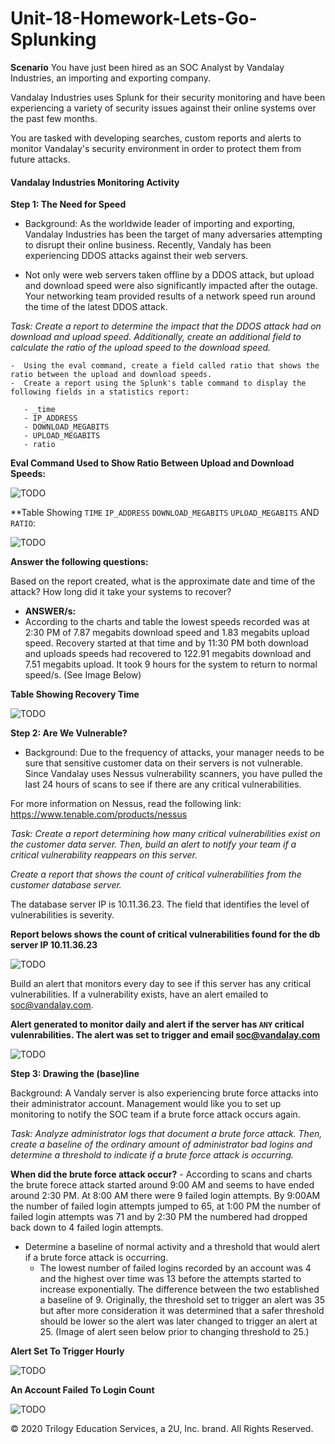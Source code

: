 # Unit-18-Homework-Lets-Go-Splunking



**Scenario**
You have just been hired as an SOC Analyst by Vandalay Industries, an importing and exporting company.


Vandalay Industries uses Splunk for their security monitoring and have been experiencing a variety of security issues against their online systems over the past few months.


You are tasked with developing searches, custom reports and alerts to monitor Vandalay's security environment in order to protect them from future attacks.



#### Vandalay Industries Monitoring Activity

**Step 1: The Need for Speed**

- Background: As the worldwide leader of importing and exporting, Vandalay Industries has been the target of many adversaries attempting to disrupt their online business. Recently, Vandaly has been experiencing DDOS attacks against their web servers.

- Not only were web servers taken offline by a DDOS attack, but upload and download speed were also significantly impacted after the outage. Your networking team provided results of a network speed run around the time of the latest DDOS attack.

*Task: Create a report to determine the impact that the DDOS attack had on download and upload speed. Additionally, create an additional field to calculate the ratio of the upload speed to the download speed.*


    -  Using the eval command, create a field called ratio that shows the ratio between the upload and download speeds.
    -  Create a report using the Splunk's table command to display the following fields in a statistics report:

       - _time
       - IP_ADDRESS
       - DOWNLOAD_MEGABITS
       - UPLOAD_MEGABITS
       - ratio


**Eval Command Used to Show Ratio Between Upload and Download Speeds:**

![TODO](https://github.com/Tamie13/Unit-18-Homework-Lets-Go-Splunking/blob/main/Unit%2018%20HW%20screenshots/Upload%20:%20Download%20Field.png)

**Table Showing `TIME` `IP_ADDRESS` `DOWNLOAD_MEGABITS` `UPLOAD_MEGABITS` AND `RATIO`:

![TODO](https://github.com/Tamie13/Unit-18-Homework-Lets-Go-Splunking/blob/main/Unit%2018%20HW%20screenshots/Speed%20Test%20Table.png)

**Answer the following questions:**

Based on the report created, what is the approximate date and time of the attack?
How long did it take your systems to recover?

-  **ANSWER/s:**
  -  According to the charts and table the lowest speeds recorded was at 2:30 PM of 7.87 megabits download speed and 1.83 megabits upload speed.  Recovery started at that time and by 11:30 PM both download and uploads speeds had recovered to 122.91 megabits download and 7.51 megabits upload.  It took 9 hours for the system to return to normal speed/s.  (See Image Below)


**Table Showing Recovery Time**

![TODO](https://github.com/Tamie13/Unit-18-Homework-Lets-Go-Splunking/blob/main/Unit%2018%20HW%20screenshots/Line%20Chart%20by%20table%20stats.png)


**Step 2: Are We Vulnerable?**

-  Background:  Due to the frequency of attacks, your manager needs to be sure that sensitive customer data on their servers is not vulnerable. Since Vandalay uses Nessus vulnerability scanners, you have pulled the last 24 hours of scans to see if there are any critical vulnerabilities.

For more information on Nessus, read the following link: https://www.tenable.com/products/nessus

*Task: Create a report determining how many critical vulnerabilities exist on the customer data server. Then, build an alert to notify your team if a critical vulnerability reappears on this server.*


*Create a report that shows the count of critical vulnerabilities from the customer database server.*

The database server IP is 10.11.36.23.
The field that identifies the level of vulnerabilities is severity.

**Report belows shows the count of critical vulnerabilities found for the db server IP 10.11.36.23**

![TODO](https://github.com/Tamie13/Unit-18-Homework-Lets-Go-Splunking/blob/main/Unit%2018%20HW%20screenshots/Nessus%20Critical%20Vulnerability%20Report.png)

Build an alert that monitors every day to see if this server has any critical vulnerabilities. If a vulnerability exists, have an alert emailed to soc@vandalay.com.

**Alert generated to monitor daily and alert if the server has `ANY` critical vulenrabilities.  The alert was set to trigger and email soc@vandalay.com**

![TODO](https://github.com/Tamie13/Unit-18-Homework-Lets-Go-Splunking/blob/main/Unit%2018%20HW%20screenshots/Vulnerability%20Alert.png)



**Step 3: Drawing the (base)line**

Background:  A Vandaly server is also experiencing brute force attacks into their administrator account. Management would like you to set up monitoring to notify the SOC team if a brute force attack occurs again.

*Task: Analyze administrator logs that document a brute force attack. Then, create a baseline of the ordinary amount of administrator bad logins and determine a threshold to indicate if a brute force attack is occurring.*


**When did the brute force attack occur?**
    -  According to scans and charts the brute forece attack started around 9:00 AM and seems to have ended around 2:30 PM.  At 8:00 AM there were 9 failed login attempts.  By 9:00AM the number of failed login attempts jumped to 65, at 1:00 PM the number of failed login attempts was 71 and by 2:30 PM the numbered had dropped back down to 4 failed login attempts.

  -  Determine a baseline of normal activity and a threshold that would alert if a brute force attack is occurring.
        -  The lowest number of failed logins recorded by an account was 4 and the highest over time was 13 before the attempts started to increase exponentially.  The difference between the two established a baseline of 9.  Originally, the threshold set to trigger an alert was 35 but after more consideration it was determined that a safer threshold should be lower so the alert was later changed to trigger an alert at 25. (Image of alert seen below prior to changing threshold to 25.)
  
**Alert Set To Trigger Hourly**

![TODO](https://github.com/Tamie13/Unit-18-Homework-Lets-Go-Splunking/blob/main/Unit%2018%20HW%20screenshots/Failed%20Login%20Alert.png)

**An Account Failed To Login Count**

![TODO](https://github.com/Tamie13/Unit-18-Homework-Lets-Go-Splunking/blob/main/Unit%2018%20HW%20screenshots/Name%20Field%20Screenshot.png)


© 2020 Trilogy Education Services, a 2U, Inc. brand. All Rights Reserved.
